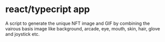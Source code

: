 # react/typecript app
A script to generate the unique NFT image and GIF by combining the vairous basis image like background, arcade, eye, mouth, skin, hair, glove and joystick etc.
